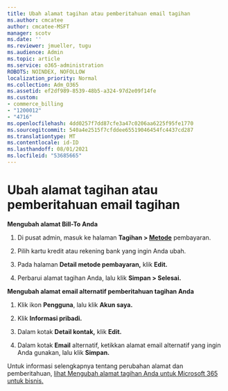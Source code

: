 ```yaml
---
title: Ubah alamat tagihan atau pemberitahuan email tagihan
ms.author: cmcatee
author: cmcatee-MSFT
manager: scotv
ms.date: ''
ms.reviewer: jmueller, tugu
ms.audience: Admin
ms.topic: article
ms.service: o365-administration
ROBOTS: NOINDEX, NOFOLLOW
localization_priority: Normal
ms.collection: Adm_O365
ms.assetid: ef2df989-8539-48b5-a324-97d2e09f14fe
ms.custom:
- commerce_billing
- "1200012"
- "4716"
ms.openlocfilehash: 4dd0257f7dd87cfe3a47c0206aa6225f95fe1770
ms.sourcegitcommit: 540a4e2515f7cfddee65519046454fc4437cd287
ms.translationtype: MT
ms.contentlocale: id-ID
ms.lasthandoff: 08/01/2021
ms.locfileid: "53685665"
---
```

# <a name="change-billing-address-or-billing-email-notifications"></a>Ubah alamat tagihan atau pemberitahuan email tagihan

**Mengubah alamat Bill-To Anda**

1. Di pusat admin, masuk ke halaman **Tagihan > [Metode](https://go.microsoft.com/fwlink/p/?linkid=2018806)** pembayaran.

2. Pilih kartu kredit atau rekening bank yang ingin Anda ubah.

3. Pada halaman **Detail metode pembayaran,** klik **Edit.**

4. Perbarui alamat tagihan Anda, lalu klik **Simpan > Selesai.**

**Mengubah alamat email alternatif pemberitahuan tagihan Anda** 

1. Klik ikon **Pengguna**, lalu klik **Akun saya.**

2. Klik **Informasi pribadi.**

3. Dalam kotak **Detail kontak,** klik **Edit.**

4. Dalam kotak **Email** alternatif, ketikkan alamat email alternatif yang ingin Anda gunakan, lalu klik **Simpan.**

Untuk informasi selengkapnya tentang perubahan alamat dan pemberitahuan, [lihat Mengubah alamat tagihan Anda untuk Microsoft 365 untuk bisnis.](/microsoft-365/commerce/billing-and-payments/change-your-billing-addresses)
